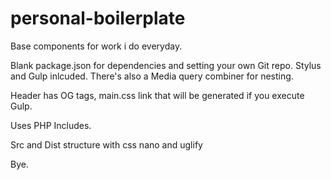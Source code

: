 # personal-boilerplate
Base components for work i do everyday.

Blank package.json for dependencies and setting your own Git repo. 
Stylus and Gulp inlcuded. There's also a Media query combiner for nesting.

Header has OG tags, main.css link that will be generated if you execute Gulp.

Uses PHP Includes.  

Src and Dist structure with css nano and uglify

Bye.
